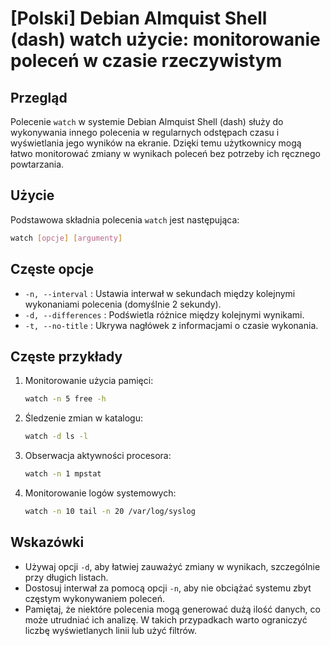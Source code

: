 # [Polski] Debian Almquist Shell (dash) watch użycie: monitorowanie poleceń w czasie rzeczywistym

## Przegląd
Polecenie `watch` w systemie Debian Almquist Shell (dash) służy do wykonywania innego polecenia w regularnych odstępach czasu i wyświetlania jego wyników na ekranie. Dzięki temu użytkownicy mogą łatwo monitorować zmiany w wynikach poleceń bez potrzeby ich ręcznego powtarzania.

## Użycie
Podstawowa składnia polecenia `watch` jest następująca:

```bash
watch [opcje] [argumenty]
```

## Częste opcje
- `-n, --interval` : Ustawia interwał w sekundach między kolejnymi wykonaniami polecenia (domyślnie 2 sekundy).
- `-d, --differences` : Podświetla różnice między kolejnymi wynikami.
- `-t, --no-title` : Ukrywa nagłówek z informacjami o czasie wykonania.

## Częste przykłady
1. Monitorowanie użycia pamięci:
   ```bash
   watch -n 5 free -h
   ```

2. Śledzenie zmian w katalogu:
   ```bash
   watch -d ls -l
   ```

3. Obserwacja aktywności procesora:
   ```bash
   watch -n 1 mpstat
   ```

4. Monitorowanie logów systemowych:
   ```bash
   watch -n 10 tail -n 20 /var/log/syslog
   ```

## Wskazówki
- Używaj opcji `-d`, aby łatwiej zauważyć zmiany w wynikach, szczególnie przy długich listach.
- Dostosuj interwał za pomocą opcji `-n`, aby nie obciążać systemu zbyt częstym wykonywaniem poleceń.
- Pamiętaj, że niektóre polecenia mogą generować dużą ilość danych, co może utrudniać ich analizę. W takich przypadkach warto ograniczyć liczbę wyświetlanych linii lub użyć filtrów.